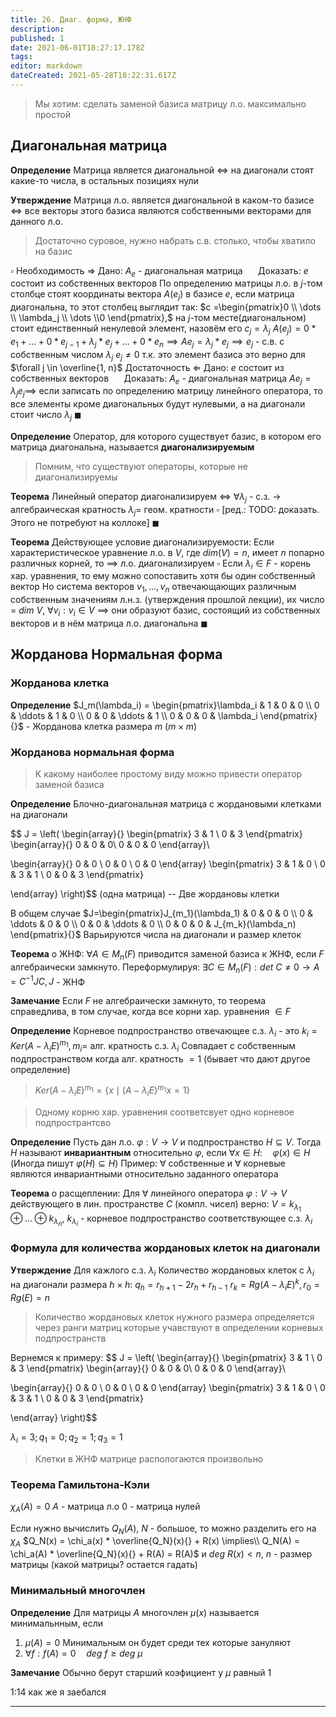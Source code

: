 ```yaml
---
title: 26. Диаг. форма, ЖНФ
description: 
published: 1
date: 2021-06-01T18:27:17.178Z
tags: 
editor: markdown
dateCreated: 2021-05-28T18:22:31.617Z
---
```


> Мы хотим: сделать заменой базиса матрицу л.о. максимально простой

## Диагональная матрица

**Определение** Матрица является диагональной $\iff$ на диагонали стоят какие-то числа, в остальных позициях нули

**Утверждение** Матрица л.о. является диагональной в каком-то базисе $\iff$ все векторы этого базиса являются собственными векторами для данного л.о.

> Достаточно суровое, нужно набрать с.в. столько, чтобы хватило на базис

$\square$
Необходимость $\Rightarrow$
Дано: $A_e$ - диагональная матрица $\quad$ Доказать: $e$ состоит из собственных векторов
По определению матрицы л.о. в $j$-том столбце стоят координаты вектора $A(e_j)$ в базисе $e$, если матрица диагональна, то этот столбец выглядит так: $c =\begin{pmatrix}0 \\ \dots \\ \lambda_j \\ \dots \\0 \end{pmatrix},$ на $j$-том месте(диагональном) стоит единственный ненулевой элемент, назовём его $c_j = \lambda_j$
$A(e_j) = 0*e_1 + \dots + 0*e_{j-1} + \lambda_j * e_j + \dots + 0*e_n \implies Ae_j = \lambda_j*e_j \implies e_j$ - с.в. с собственным числом $\lambda_j$
$e_j \ne 0$ т.к. это элемент базиса
это верно для $\forall j \in \overline{1, n}$
Достаточность $\Leftarrow$
Дано: $e$ состоит из собственных векторов $\quad$ Доказать: $A_e$ - диагональная матрица
$A e_j = \lambda_j e_j \implies$ если записать по определению матрицу линейного оператора, то все элементы кроме диагональных будут нулевыми, а на диагонали стоит число $\lambda_j \ \blacksquare$

**Определение** Оператор, для которого существует базис, в котором его матрица диагональна, называется **диагонализируемым**

> Помним, что существуют операторы, которые не диагонализируемы

**Теорема** Линейный оператор диагонализируем $\iff$ $\forall \lambda_j$ - с.з. $\rightarrow$ алгебраическая кратность $\lambda_j =$ геом. кратности 
$\square$ [ред.: TODO: доказать. Этого не потребуют на коллоке] $\blacksquare$

**Теорема** Действующее условие диагонализируемости: Если характеристическое уравнение л.о. в $V$, где $dim(V) = n$, имеет $n$ попарно различных корней, то $\implies$ л.о. диагонализируем
$\square$ Если $\lambda_i \in F$ - корень хар. уравнения, то ему можно сопоставить хотя бы один собственный вектор
Но система векторов $v_1, \dots, v_n$ отвечающающих различным собственным значениям л.н.з. (утверждения прошлой лекции), их число = $dim\ V$, $\forall v_i: v_i \in V$ $\implies$ они образуют базис, состоящий из собственных векторов и в нём матрица л.о. диагональна $\blacksquare$

## Жорданова Нормальная форма

### Жорданова клетка

**Определение** $J_m(\lambda_i) =
\begin{pmatrix}\lambda_i & 1 & 0 & 0 \\
0 & \ddots & 1 & 0 \\
0 & 0 & \ddots & 1 \\
0 & 0 & 0 & \lambda_i
\end{pmatrix}{}$ - Жорданова клетка размера $m$ ($m\times m$)

### Жорданова нормальная форма

> К какому наиболее простому виду можно привести оператор заменой базиса

**Определение** Блочно-диагональная матрица с жордановыми клетками на диагонали

$$
J = 
\left(
\begin{array}{}
\begin{pmatrix}
3 & 1 \\
0 & 3
\end{pmatrix}
 \begin{array}{}
0 & 0 & 0\\
0 & 0 & 0
\end{array}\\

\begin{array}{}
0 & 0 \\
0 & 0 \\
0 & 0
\end{array} 
\begin{pmatrix}
3 & 1 & 0 \\
0 & 3 & 1 \\
0 & 0 & 3
\end{pmatrix}

\end{array}
\right)$$
(одна матрица)
-- Две жордановы клетки

В общем случае $J=\begin{pmatrix}J_{m_1}(\lambda_1) & 0 & 0 & 0 \\
0 & \ddots & 0 & 0 \\
0 & 0 & \ddots & 0 \\
0 & 0 & 0 & J_{m_k}(\lambda_n)
\end{pmatrix}{}$
Варьируются числа на диагонали и размер клеток

**Теорема** о ЖНФ: $\forall A \in M_n(F)$ приводится заменой базиса к ЖНФ, если $F$ алгебраически замкнуто. Переформулируя: $\exists C \in M_n(F): det\ C \ne 0 \rightarrow A = C^{-1}JC, J$ - ЖНФ

**Замечание** Если $F$ не алгебраически замкнуто, то теорема справедлива, в том случае, когда все корни хар. уравнения $\in F$

**Определение** Корневое подпространство отвечающее с.з. $\lambda_i$ -  это $k_i = Ker(A - \lambda_iE)^{m_1}{}, m_i =$ алг. кратность с.з. $\lambda_i$
Совпадает с собственным подпространством когда алг. кратность $= 1$
(бывает что дают другое определение)

> $Ker(A - \lambda_iE)^{m_1}{} = \{x \mid (A - \lambda_iE)^{m_1}{} x = 1\}{}$ 

> Одному корню хар. уравнения соответсвует одно корневое подпространтсво

**Определение** Пусть дан л.о. $\varphi: V \to V$ и подпространство $H \subseteq V$. Тогда $H$ называют **инвариантным** относительно $\varphi$, если $\forall x \in H: \quad \varphi(x) \in H$
(Иногда пишут $\varphi(H) \subseteq H$)
Пример: $\forall$ собственные и $\forall$ корневые являются инвариантными относительно заданного оператора

**Теорема** о расщеплении: Для $\forall$ линейного оператора $\varphi: V \to V$ действующего в лин. пространстве $C$ (компл. чисел) верно:
$V = k_{\lambda_1} \oplus \dots \oplus k_{\lambda_n}{}$, $k_{\lambda_i}$ - корневое подпространство соответствующее с.з. $\lambda_i$

### Формула для количества жордановых клеток на диагонали

**Утверждение** Для кажлого с.з. $\lambda_i$
Количество жордановых клеток с $\lambda_i$ на диагонали размера $h\times h$: $q_h = r_{h+1} - 2 r_h + r_{h-1}{}$
$r_k = Rg(A - \lambda_iE)^k, r_0 = Rg(E) = n$

> Количество жордановых клеток нужного размера определяется через ранги матриц которые учавствуют в определении корневых подпространств

Вернемся к примеру:
$$
J = 
\left(
\begin{array}{}
\begin{pmatrix}
3 & 1 \\
0 & 3
\end{pmatrix}
 \begin{array}{}
0 & 0 & 0\\
0 & 0 & 0
\end{array}\\

\begin{array}{}
0 & 0 \\
0 & 0 \\
0 & 0
\end{array} 
\begin{pmatrix}
3 & 1 & 0 \\
0 & 3 & 1 \\
0 & 0 & 3
\end{pmatrix}

\end{array}
\right)$$

$\lambda_i = 3; q_1 = 0; q_2 = 1; q_3 = 1$

> Клетки в ЖНФ матрице распологаются произвольно

### Теорема Гамильтона-Кэли

$\chi_A(A) = 0$ $A$ - матрица л.о $0$ - матрица нулей

Если нужно вычислить $Q_N(A)$, $N$ - большое, то можно разделить его на $\chi_A$
$Q_N(x) = \chi_a(x) * \overline{Q_N}(x){} + R(x) \implies\\
Q_N(A) = \chi_a(A) * \overline{Q_N}(x){} + R(A) = R(A)$ и $deg\ R(x) < n$,  $n$ - размер матрицы (какой матрицы? остается гадать)


### Минимальный многочлен
**Определение** Для матрицы $A$ многочлен $\mu(x)$ называется минимальнным, если 
1) $\mu(A) = 0$ Минимальным он будет среди тех которые зануляют
2) $\forall f: f(A) = 0 \quad deg\ f \geq deg\ \mu$

**Замечание** Обычно берут старший коэфициент у $\mu$ равный $1$

1:14
как же я заебался


---